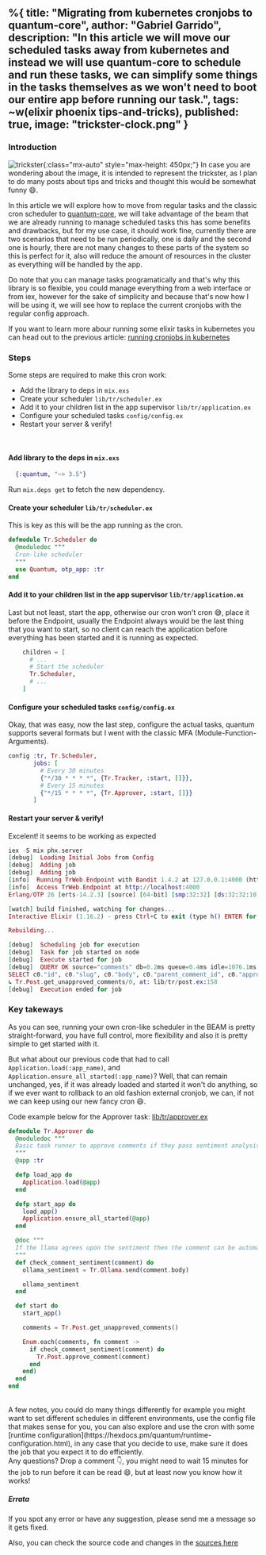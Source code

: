 %{
  title: "Migrating from kubernetes cronjobs to quantum-core",
  author: "Gabriel Garrido",
  description: "In this article we will move our scheduled tasks away from kubernetes and instead we will use
  quantum-core to schedule and run these tasks, we can simplify some things in the tasks themselves as we won't need to
  boot our entire app before running our task.",
  tags: ~w(elixir phoenix tips-and-tricks),
  published: true,
  image: "trickster-clock.png"
}
---

### **Introduction**

![trickster](/images/trickster-clock.png){:class="mx-auto" style="max-height: 450px;"}
In case you are wondering about the image, it is intended to represent the trickster, as I plan to do many posts about
tips and tricks and thought this would be somewhat funny 😄.
<br/> 

In this article we will explore how to move from regular tasks and the classic cron scheduler 
to [quantum-core](https://github.com/quantum-elixir/quantum-core), we will take advantage of the beam that we are
already running to manage scheduled tasks this has some benefits and drawbacks, but for my use case, it should work
fine, currently there are two scenarios that need to be run periodically, one is daily and the second one is hourly,
there are not many changes to these parts of the system so this is perfect for it, also will reduce the amount of
resources in the cluster as everything will be handled by the app.
<br/> 

Do note that you can manage tasks programatically and that's why this library is so flexible, you could manage
everything from a web interface or from iex, however for the sake of simplicity and because that's now how I will be
using it, we will see how to replace the current cronjobs with the regular config approach.
<br/> 

If you want to learn more abour running some elixir tasks in kubernetes you can head out to the previous
article: [running cronjobs in kubernetes](/blog/running-cronjobs-in-kubernetes)
<br/> 

### **Steps**
Some steps are required to make this cron work:
* Add the library to deps in `mix.exs`
* Create your scheduler `lib/tr/scheduler.ex`
* Add it to your children list in the app supervisor `lib/tr/application.ex`
* Configure your scheduled tasks `config/config.ex`
* Restart your server & verify!

<br/> 

#### Add library to the deps in `mix.exs`
```elixir
  {:quantum, "~> 3.5"}
```
Run `mix.deps get` to fetch the new dependency.

#### Create your scheduler `lib/tr/scheduler.ex`
This is key as this will be the app running as the cron.
```elixir
defmodule Tr.Scheduler do
  @moduledoc """
  Cron-like scheduler
  """
  use Quantum, otp_app: :tr
end
```

#### Add it to your children list in the app supervisor `lib/tr/application.ex`
Last but not least, start the app, otherwise our cron won't cron 😅, place it before the Endpoint, usually the Endpoint
always would be the last thing that you want to start, so no client can reach the application before everything has been
started and it is running as expected.
```elixir
    children = [
      # ...
      # Start the scheduler
      Tr.Scheduler,
      # ...
    ]
```

#### Configure your scheduled tasks `config/config.ex`
Okay, that was easy, now the last step, configure the actual tasks, quantum supports several formats but I went with the
classic MFA (Module-Function-Arguments).
```elixir
config :tr, Tr.Scheduler,
       jobs: [
         # Every 30 minutes
         {"*/30 * * * *", {Tr.Tracker, :start, []}},
         # Every 15 minutes
         {"*/15 * * * *", {Tr.Approver, :start, []}}
       ]
```

#### Restart your server & verify!
Excelent! it seems to be working as expected
```elixir
iex -S mix phx.server
[debug]  Loading Initial Jobs from Config
[debug]  Adding job
[debug]  Adding job
[info]  Running TrWeb.Endpoint with Bandit 1.4.2 at 127.0.0.1:4000 (http)
[info]  Access TrWeb.Endpoint at http://localhost:4000
Erlang/OTP 26 [erts-14.2.3] [source] [64-bit] [smp:32:32] [ds:32:32:10] [async-threads:1] [jit:ns]

[watch] build finished, watching for changes...
Interactive Elixir (1.16.2) - press Ctrl+C to exit (type h() ENTER for help)

Rebuilding...

[debug]  Scheduling job for execution
[debug]  Task for job started on node
[debug]  Execute started for job
[debug]  QUERY OK source="comments" db=0.2ms queue=0.4ms idle=1076.1ms
SELECT c0."id", c0."slug", c0."body", c0."parent_comment_id", c0."approved", c0."inserted_at", c0."updated_at", c0."user_id" FROM "comments" AS c0 WHERE (NOT (c0."approved")) []
↳ Tr.Post.get_unapproved_comments/0, at: lib/tr/post.ex:158
[debug]  Execution ended for job
```

### Key takeways 
As you can see, running your own cron-like scheduler in the BEAM is pretty straight-forward, you have full control, more
flexibility and also it is pretty simple to get started with it.
<br />

But what about our previous code that had to call `Application.load(:app_name)`, and
`Application.ensure_all_started(:app_name)`? Well, that can remain unchanged, yes, if it was already loaded and
started it won't do anything, so if we ever want to rollback to an old fashion external cronjob, we can, if not we can
keep using our new fancy cron 😄.
<br />

Code example below for the Approver task:
[lib/tr/approver.ex](https://github.com/kainlite/tr/blob/master/lib/tr/approver.ex)
```elixir
defmodule Tr.Approver do
  @moduledoc """
  Basic task runner to approve comments if they pass sentiment analysis
  """
  @app :tr

  defp load_app do
    Application.load(@app)
  end

  defp start_app do
    load_app()
    Application.ensure_all_started(@app)
  end

  @doc """
  If the llama agrees upon the sentiment then the comment can be automatically approved
  """
  def check_comment_sentiment(comment) do
    ollama_sentiment = Tr.Ollama.send(comment.body)

    ollama_sentiment
  end

  def start do
    start_app()

    comments = Tr.Post.get_unapproved_comments()

    Enum.each(comments, fn comment ->
      if check_comment_sentiment(comment) do
        Tr.Post.approve_comment(comment)
      end
    end)
  end
end
```
<br />
A few notes, you could do many things differently for example you might want to set different schedules in different
environments, use the config file that makes sense for you, you can also explore and use the cron with some [runtime
configuration](https://hexdocs.pm/quantum/runtime-configuration.html), in any case that you decide to use, make sure it
does the job that you expect it to do efficiently.

<br/> 
Any questions? Drop a comment 👇, you might need to wait 15 minutes for the job to run before it can be read 😄, but at
least now you know how it works!

##### **Errata**
If you spot any error or have any suggestion, please send me a message so it gets fixed.

Also, you can check the source code and changes in the [sources here](https://github.com/kainlite/tr)

<br /> 
